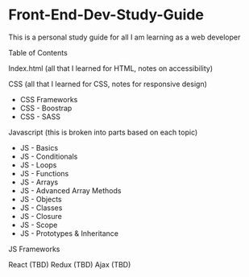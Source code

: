 # Front-End-Dev-Study-Guide
This is a personal study guide for all I am learning as a web developer



Table of Contents 

Index.html (all that I learned for HTML, notes on accessibility)

CSS (all that I learned for CSS, notes for responsive design)

* CSS Frameworks 
* CSS - Boostrap
* CSS - SASS

Javascript (this is broken into parts based on each topic)

* JS - Basics
* JS - Conditionals
* JS - Loops
* JS - Functions
* JS - Arrays
* JS - Advanced Array Methods
* JS - Objects
* JS - Classes
* JS - Closure
* JS - Scope
* JS - Prototypes & Inheritance

JS Frameworks

React (TBD)
Redux (TBD)
Ajax (TBD)
